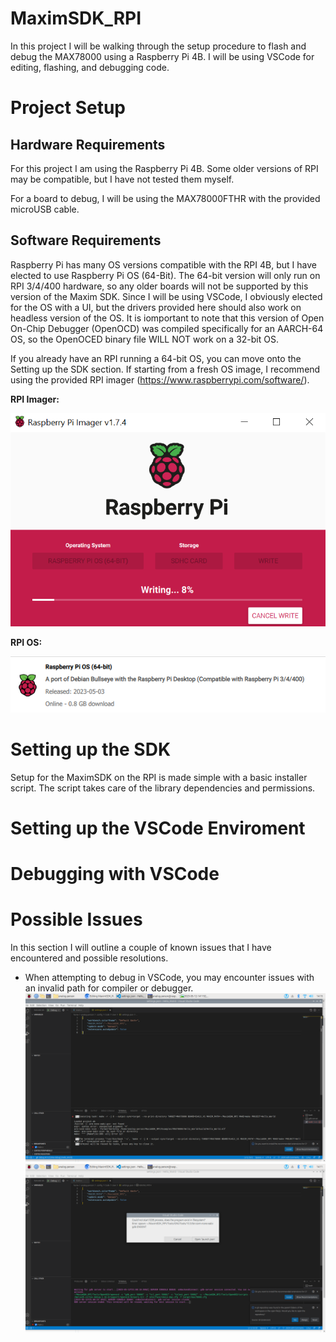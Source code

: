 # MaximSDK_RPI
In this project I will be walking through the setup procedure to flash and debug the MAX78000 using a Raspberry Pi 4B. I will be using VSCode for editing, flashing, and debugging code.

# Project Setup
## Hardware Requirements
For this project I am using the Raspberry Pi 4B. Some older versions of RPI may be compatible, but I have not tested them myself. 

For a board to debug, I will be using the MAX78000FTHR with the provided microUSB cable.

## Software Requirements
Raspberry Pi has many OS versions compatible with the RPI 4B, but I have elected to use Raspberry Pi OS (64-Bit). The 64-bit version will only run on RPI 3/4/400 hardware, so any older boards will not be supported by this version of the Maxim SDK. Since I will be using VSCode, I obviously elected for the OS with a UI, but the drivers provided here should also work on headless version of the OS. It is iomportant to note that this version of Open On-Chip Debugger (OpenOCD) was compiled specifically for an AARCH-64 OS, so the OpenOCED binary file WILL NOT work on a 32-bit OS.

If you already have an RPI running a 64-bit OS, you can move onto the Setting up the SDK section. If starting from a fresh OS image, I recommend using the provided RPI imager (https://www.raspberrypi.com/software/). 

**RPI Imager:**

![RPI OS Imager](images/RPIImager.png) 

**RPI OS:**

![RPI OS Version+git add *](images/RPIVersion.png)


# Setting up the SDK
Setup for the MaximSDK on the RPI is made simple with a basic installer script. The script takes care of the library dependencies and permissions.

# Setting up the VSCode Enviroment

# Debugging with VSCode

# Possible Issues
In this section I will outline a couple of known issues that I have encountered and possible resolutions.
- When attempting to debug in VSCode, you may encounter issues with an invalid path for compiler or debugger. ![Bad Compiler](images/badCompilerPath.png) ![Bad Debugger](images/badDebuggerPath.png)
